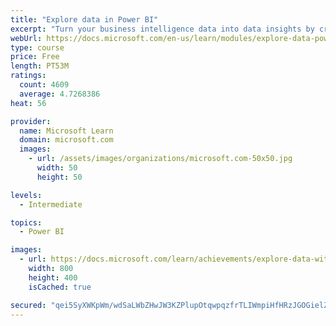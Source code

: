 ```yaml
---
title: "Explore data in Power BI"
excerpt: "Turn your business intelligence data into data insights by creating and configuring Power BI dashboards."
webUrl: https://docs.microsoft.com/en-us/learn/modules/explore-data-power-bi/
type: course
price: Free
length: PT53M
ratings:
  count: 4609
  average: 4.7268386
heat: 56

provider:
  name: Microsoft Learn
  domain: microsoft.com
  images:
    - url: /assets/images/organizations/microsoft.com-50x50.jpg
      width: 50
      height: 50

levels:
  - Intermediate

topics:
  - Power BI

images:
  - url: https://docs.microsoft.com/learn/achievements/explore-data-with-power-bi-desktop-social.png
    width: 800
    height: 400
    isCached: true

secured: "qei5SyXWKpWm/wdSaLWbZHwJW3KZPlupOtqwpqzfrTLIWmpiHfHRzJGOGielZv11+sjwvS6jpmBRVL3/RSoN7cK0tGIsps2uOJQ8DoyhZcZkUc+gOC3QVKldBFxnvUzxAqzkZi3ya3BJjGFjc+my6Xp6ZT2tRmHiSUEdzpSL3gqbzrQB/Xf/bkosmb/pGT9IK3G78/6DWXOu/h0wS8o2TGC+VkkugKXxy1F+VEB2beszhcq1oBaynGfx2y/EOPwuYmMKw+sRRWCO64zcZgjbZhH+O5zejJ4RKhtQvxqGaRJ11ej7CG/72u1MqII55q/NgC9ABvuHZBso4iEBksHqP/xxafj7PMnvqwEnjhlXDgOamoPRILip2hN2UOL/36166QJB5QnpzRjxzIeBl2nSFp5fmOJn5j1U4Xqh7H1q0r4=;YlZDSFqaUgDEw61ER7fzLA=="
---
```


